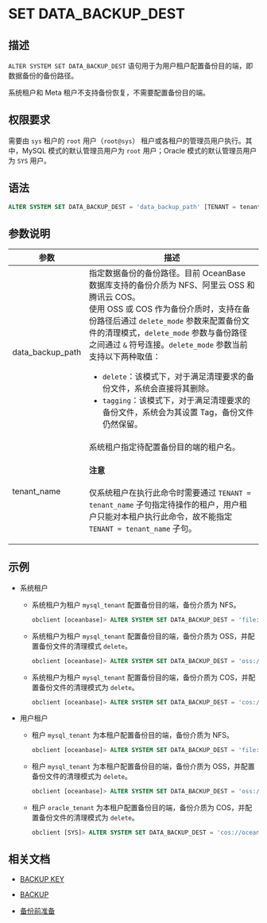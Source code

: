 # SET DATA_BACKUP_DEST

## 描述
	
`ALTER SYSTEM SET DATA_BACKUP_DEST` 语句用于为用户租户配置备份目的端，即数据备份的备份路径。

系统租户和 Meta 租户不支持备份恢复，不需要配置备份目的端。

## 权限要求

需要由 `sys` 租户的 `root` 用户（`root@sys`） 租户或各租户的管理员用户执行。其中，MySQL 模式的默认管理员用户为 `root` 用户；Oracle 模式的默认管理员用户为 `SYS` 用户。

## 语法

```sql
ALTER SYSTEM SET DATA_BACKUP_DEST = 'data_backup_path' [TENANT = tenant_name];
```

## 参数说明

| 参数                   | 描述                                                                                                                                      |
|-----------------------|--------------------------------------------------------------------------------------------------------------------------------------------|
| data_backup_path      | 指定数据备份的备份路径。目前 OceanBase 数据库支持的备份介质为 NFS、阿里云 OSS 和腾讯云 COS。</br>使用 OSS 或 COS 作为备份介质时，支持在备份路径后通过 `delete_mode` 参数来配置备份文件的清理模式，`delete_mode` 参数与备份路径之间通过 `&` 符号连接。`delete_mode` 参数当前支持以下两种取值：<ul><li>`delete`：该模式下，对于满足清理要求的备份文件，系统会直接将其删除。</li> <li>`tagging`：该模式下，对于满足清理要求的备份文件，系统会为其设置 Tag，备份文件仍然保留。</li></ul>          |
| tenant_name           | 系统租户指定待配置备份目的端的租户名。<main id="notice" type='notice'> <h4>注意</h4><p>仅系统租户在执行此命令时需要通过 <code>TENANT = tenant_name</code> 子句指定待操作的租户，用户租户只能对本租户执行此命令，故不能指定 <code>TENANT = tenant_name</code> 子句。</p></main>                        |

## 示例

* 系统租户

  * 系统租户为租户 `mysql_tenant` 配置备份目的端，备份介质为 NFS。

    ```sql
    obclient [oceanbase]> ALTER SYSTEM SET DATA_BACKUP_DEST = 'file:///data/nfs/backup/data' TENANT = mysql_tenant;
    ```

  * 系统租户为租户 `mysql_tenant` 配置备份目的端，备份介质为 OSS，并配置备份文件的清理模式 `delete`。

    ```sql
    obclient [oceanbase]> ALTER SYSTEM SET DATA_BACKUP_DEST = 'oss://oceanbase-test-bucket/backup/?host=xxx.aliyun-inc.com&access_id=xxx&access_key=xxx&delete_mode=delete' TENANT = mysql_tenant;
    ```

  * 系统租户为租户 `mysql_tenant` 配置备份目的端，备份介质为 COS，并配置备份文件的清理模式为 `delete`。

    ```sql
    obclient [oceanbase]> ALTER SYSTEM SET DATA_BACKUP_DEST = 'cos://oceanbase-test-bucket/backup/?host=cos.ap-xxx.myqcloud.com/&access_id=xxx&access_key=xxx&appid=xxx&delete_mode=delete' TENANT = mysql_tenant;
    ```

* 用户租户

  * 租户 `mysql_tenant` 为本租户配置备份目的端，备份介质为 NFS。

    ```sql
    obclient [oceanbase]> ALTER SYSTEM SET DATA_BACKUP_DEST = 'file:///data/nfs/backup/data';
    ```

  * 租户 `mysql_tenant` 为本租户配置备份目的端，备份介质为 OSS，并配置备份文件的清理模式为 `delete`。

    ```sql
    obclient [oceanbase]> ALTER SYSTEM SET DATA_BACKUP_DEST = 'oss://oceanbase-test-bucket/backup/?host=xxx.aliyun-inc.com&access_id=xxx&access_key=xxx&delete_mode=delete';
    ```

  * 租户 `oracle_tenant` 为本租户配置备份目的端，备份介质为 COS，并配置备份文件的清理模式为 `delete`。

    ```sql
    obclient [SYS]> ALTER SYSTEM SET DATA_BACKUP_DEST = 'cos://oceanbase-test-bucket/backup/?host=cos.ap-xxx.myqcloud.com/&access_id=xxx&access_key=xxx&appid=xxx&delete_mode=delete';
    ```

## 相关文档

* [BACKUP KEY](500.backup-key.md)

* [BACKUP](600.backup.md)

* [备份前准备](../../../../../600.manage/600.backup-and-recovery/400.data-backup/100.preparation-before-data-backup.md)
